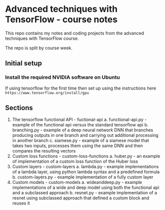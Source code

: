 # Advanced techniques with TensorFlow - course notes

This repo contains my notes and coding projects from the advanced techniques with TensorFlow course.

The repo is split by course week.

## Initial setup
### Install the required NVIDIA software on Ubuntu
If using tensorflow for the first time then set up using the instructions here `https://www.tensorflow.org/install/gpu`

## Sections
1. The tensorflow functional API - fuctional-api
a. functional-api.py - example of the functional api versus the standard tensorflow api
b. branching.py - example of a deep neural network DNN that branches producing outputs in one branch and carrying out additional processing in another branch
c. siamese.py - example of a siamese model that takes two inputs, processes them using the same DNN and then compares the resulting vectors
2. Custom loss functions - custom-loss-functions
a. huber.py - an example of implementation of a custom loss function of the Huber loss
3. Custom layers - custom-layers
a. lambda.py - example implementations of a lambda layer, using python lambda syntax and a predefined formula
b. custom-layers.py - example implementation of a fully custom layer
4. Custom models - custom-models
a. wideanddeep.py - example implementations of a wide and deep model using both the functional api and a subclassed approach
b. resnet.py - example implementation of a resnet using subclassed approach that defined a custom block and reuses it
